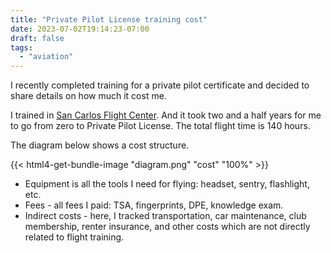 ```yaml
---
title: "Private Pilot License training cost"
date: 2023-07-02T19:14:23-07:00
draft: false
tags:
  - "aviation"
---
```


I recently completed training for a private pilot certificate and decided to share details on how much it cost me.

I trained in [San Carlos Flight Center](https://sancarlosflight.com).
And it took two and a half years for me to go from zero to Private Pilot License.
The total flight time is 140 hours.

The diagram below shows a cost structure.

{{< html4-get-bundle-image "diagram.png" "cost" "100%" >}}

* Equipment is all the tools I need for flying: headset, sentry, flashlight, etc.
* Fees - all fees I paid: TSA, fingerprints, DPE, knowledge exam.
* Indirect costs - here, I tracked transportation, car maintenance, club membership, renter insurance, and other costs which are not directly related to flight training.
